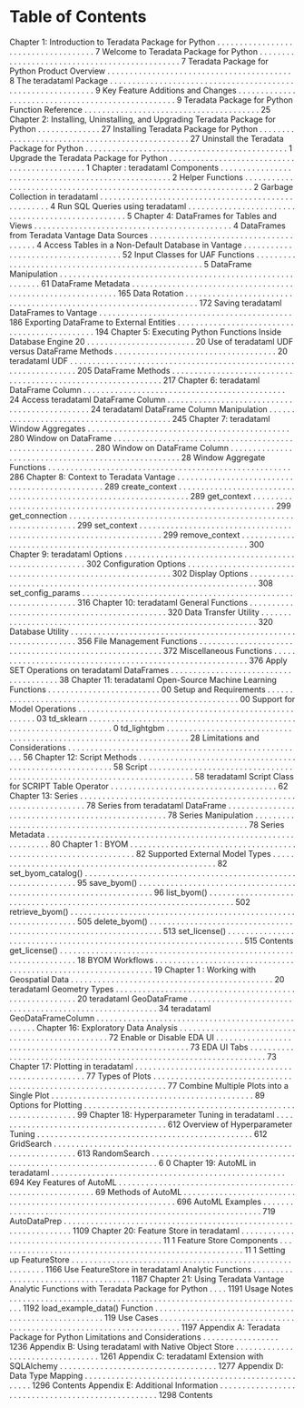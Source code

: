 # Table of Contents

Chapter 1: Introduction to Teradata Package for Python . . . . . . . . . . . . . . . . . . . . . . . . . . . . . . . . . . . .  7
  Welcome to Teradata Package for Python . . . . . . . . . . . . . . . . . . . . . . . . . . . . . . . . . . . . . . . . . . . . . .  7
  Teradata Package for Python Product Overview . . . . . . . . . . . . . . . . . . . . . . . . . . . . . . . . . . . . . . . . .  8
  The teradataml Package . . . . . . . . . . . . . . . . . . . . . . . . . . . . . . . . . . . . . . . . . . . . . . . . . . . . . . . . . . . .  9
  Key Feature Additions and Changes . . . . . . . . . . . . . . . . . . . . . . . . . . . . . . . . . . . . . . . . . . . . . . . . . .  9
  Teradata Package for Python Function Reference . . . . . . . . . . . . . . . . . . . . . . . . . . . . . . . . . . . . . . .  25
Chapter 2: Installing, Uninstalling, and Upgrading Teradata Package for Python . . . . . . . . . . . . . .  27
  Installing Teradata Package for Python . . . . . . . . . . . . . . . . . . . . . . . . . . . . . . . . . . . . . . . . . . . . . . . .  27
  Uninstall the Teradata Package for Python . . . . . . . . . . . . . . . . . . . . . . . . . . . . . . . . . . . . . . . . . . . . .
1
  Upgrade the Teradata Package for Python . . . . . . . . . . . . . . . . . . . . . . . . . . . . . . . . . . . . . . . . . . . . .
1
Chapter
: teradataml Components . . . . . . . . . . . . . . . . . . . . . . . . . . . . . . . . . . . . . . . . . . . . . . . . . . . .
2
  Helper Functions . . . . . . . . . . . . . . . . . . . . . . . . . . . . . . . . . . . . . . . . . . . . . . . . . . . . . . . . . . . . . . . . .
2
  Garbage Collection in teradataml . . . . . . . . . . . . . . . . . . . . . . . . . . . . . . . . . . . . . . . . . . . . . . . . . . . .
4
  Run SQL Queries using teradataml . . . . . . . . . . . . . . . . . . . . . . . . . . . . . . . . . . . . . . . . . . . . . . . . . .
5
Chapter 4: DataFrames for Tables and Views . . . . . . . . . . . . . . . . . . . . . . . . . . . . . . . . . . . . . . . . . . . .  4
  DataFrames from Teradata Vantage Data Sources . . . . . . . . . . . . . . . . . . . . . . . . . . . . . . . . . . . . . .  4
  Access Tables in a Non-Default Database in Vantage . . . . . . . . . . . . . . . . . . . . . . . . . . . . . . . . . . . .  52
  Input Classes for UAF Functions . . . . . . . . . . . . . . . . . . . . . . . . . . . . . . . . . . . . . . . . . . . . . . . . . . . .  5
  DataFrame Manipulation . . . . . . . . . . . . . . . . . . . . . . . . . . . . . . . . . . . . . . . . . . . . . . . . . . . . . . . . . . .  61
  DataFrame Metadata . . . . . . . . . . . . . . . . . . . . . . . . . . . . . . . . . . . . . . . . . . . . . . . . . . . . . . . . . . . .  165
  Data Rotation . . . . . . . . . . . . . . . . . . . . . . . . . . . . . . . . . . . . . . . . . . . . . . . . . . . . . . . . . . . . . . . . . .  172
  Saving teradataml DataFrames to Vantage . . . . . . . . . . . . . . . . . . . . . . . . . . . . . . . . . . . . . . . . . . .  186
  Exporting DataFrame to External Entities . . . . . . . . . . . . . . . . . . . . . . . . . . . . . . . . . . . . . . . . . . . . .  194
Chapter 5: Executing Python Functions Inside Database Engine 20 . . . . . . . . . . . . . . . . . . . . . . . .  20
  Use of teradataml UDF versus DataFrame Methods . . . . . . . . . . . . . . . . . . . . . . . . . . . . . . . . . . . .  20
  teradataml UDF . . . . . . . . . . . . . . . . . . . . . . . . . . . . . . . . . . . . . . . . . . . . . . . . . . . . . . . . . . . . . . . . .  205
  DataFrame Methods . . . . . . . . . . . . . . . . . . . . . . . . . . . . . . . . . . . . . . . . . . . . . . . . . . . . . . . . . . . . .  217
Chapter 6: teradataml DataFrame Column . . . . . . . . . . . . . . . . . . . . . . . . . . . . . . . . . . . . . . . . . . . . .  24
  Access teradataml DataFrame Column . . . . . . . . . . . . . . . . . . . . . . . . . . . . . . . . . . . . . . . . . . . . . .  24
  teradataml DataFrame Column Manipulation . . . . . . . . . . . . . . . . . . . . . . . . . . . . . . . . . . . . . . . . . .  245
Chapter 7: teradataml Window Aggregates . . . . . . . . . . . . . . . . . . . . . . . . . . . . . . . . . . . . . . . . . . . . .  280
  Window on DataFrame . . . . . . . . . . . . . . . . . . . . . . . . . . . . . . . . . . . . . . . . . . . . . . . . . . . . . . . . . . .  280
  Window on DataFrame Column . . . . . . . . . . . . . . . . . . . . . . . . . . . . . . . . . . . . . . . . . . . . . . . . . . . .  28
Window Aggregate Functions . . . . . . . . . . . . . . . . . . . . . . . . . . . . . . . . . . . . . . . . . . . . . . . . . . . . . .  286
Chapter 8: Context to Teradata Vantage . . . . . . . . . . . . . . . . . . . . . . . . . . . . . . . . . . . . . . . . . . . . . . .  289
  create_context . . . . . . . . . . . . . . . . . . . . . . . . . . . . . . . . . . . . . . . . . . . . . . . . . . . . . . . . . . . . . . . . . .  289
  get_context . . . . . . . . . . . . . . . . . . . . . . . . . . . . . . . . . . . . . . . . . . . . . . . . . . . . . . . . . . . . . . . . . . . .  299
  get_connection . . . . . . . . . . . . . . . . . . . . . . . . . . . . . . . . . . . . . . . . . . . . . . . . . . . . . . . . . . . . . . . . .  299
  set_context . . . . . . . . . . . . . . . . . . . . . . . . . . . . . . . . . . . . . . . . . . . . . . . . . . . . . . . . . . . . . . . . . . . .  299
  remove_context . . . . . . . . . . . . . . . . . . . . . . . . . . . . . . . . . . . . . . . . . . . . . . . . . . . . . . . . . . . . . . . . .  300
Chapter 9: teradataml Options . . . . . . . . . . . . . . . . . . . . . . . . . . . . . . . . . . . . . . . . . . . . . . . . . . . . . . .  302
  Configuration Options . . . . . . . . . . . . . . . . . . . . . . . . . . . . . . . . . . . . . . . . . . . . . . . . . . . . . . . . . . . .  302
  Display Options . . . . . . . . . . . . . . . . . . . . . . . . . . . . . . . . . . . . . . . . . . . . . . . . . . . . . . . . . . . . . . . . .  308
  set_config_params . . . . . . . . . . . . . . . . . . . . . . . . . . . . . . . . . . . . . . . . . . . . . . . . . . . . . . . . . . . . . .  316
Chapter 10: teradataml General Functions . . . . . . . . . . . . . . . . . . . . . . . . . . . . . . . . . . . . . . . . . . . . .  320
  Data Transfer Utility . . . . . . . . . . . . . . . . . . . . . . . . . . . . . . . . . . . . . . . . . . . . . . . . . . . . . . . . . . . . . .  320
  Database Utility . . . . . . . . . . . . . . . . . . . . . . . . . . . . . . . . . . . . . . . . . . . . . . . . . . . . . . . . . . . . . . . . .  356
  File Management Functions . . . . . . . . . . . . . . . . . . . . . . . . . . . . . . . . . . . . . . . . . . . . . . . . . . . . . . .  372
  Miscellaneous Functions . . . . . . . . . . . . . . . . . . . . . . . . . . . . . . . . . . . . . . . . . . . . . . . . . . . . . . . . . .  376
  Apply SET Operations on teradataml DataFrames . . . . . . . . . . . . . . . . . . . . . . . . . . . . . . . . . . . . . .  38
Chapter 11: teradataml Open-Source Machine Learning Functions . . . . . . . . . . . . . . . . . . . . . . . . .
00
  Setup and Requirements . . . . . . . . . . . . . . . . . . . . . . . . . . . . . . . . . . . . . . . . . . . . . . . . . . . . . . . . .
00
  Support for Model Operations . . . . . . . . . . . . . . . . . . . . . . . . . . . . . . . . . . . . . . . . . . . . . . . . . . . . . .
03
  td_sklearn . . . . . . . . . . . . . . . . . . . . . . . . . . . . . . . . . . . . . . . . . . . . . . . . . . . . . . . . . . . . . . . . . . . . .
0
  td_lightgbm . . . . . . . . . . . . . . . . . . . . . . . . . . . . . . . . . . . . . . . . . . . . . . . . . . . . . . . . . . . . . . . . . . . .
28
  Limitations and Considerations . . . . . . . . . . . . . . . . . . . . . . . . . . . . . . . . . . . . . . . . . . . . . . . . . . . . .
56
Chapter 12: Script Methods . . . . . . . . . . . . . . . . . . . . . . . . . . . . . . . . . . . . . . . . . . . . . . . . . . . . . . . . . .
58
  Script . . . . . . . . . . . . . . . . . . . . . . . . . . . . . . . . . . . . . . . . . . . . . . . . . . . . . . . . . . . . . . . . . . . . . . . . .
58
  teradataml Script Class for SCRIPT Table Operator . . . . . . . . . . . . . . . . . . . . . . . . . . . . . . . . . . . . .
62
Chapter 13: Series . . . . . . . . . . . . . . . . . . . . . . . . . . . . . . . . . . . . . . . . . . . . . . . . . . . . . . . . . . . . . . . . .
78
  Series from teradataml DataFrame . . . . . . . . . . . . . . . . . . . . . . . . . . . . . . . . . . . . . . . . . . . . . . . . . .
78
  Series Manipulation . . . . . . . . . . . . . . . . . . . . . . . . . . . . . . . . . . . . . . . . . . . . . . . . . . . . . . . . . . . . . .
78
  Series Metadata . . . . . . . . . . . . . . . . . . . . . . . . . . . . . . . . . . . . . . . . . . . . . . . . . . . . . . . . . . . . . . . .
80
Chapter 1
: BYOM . . . . . . . . . . . . . . . . . . . . . . . . . . . . . . . . . . . . . . . . . . . . . . . . . . . . . . . . . . . . . . . . .
82
  Supported External Model Types . . . . . . . . . . . . . . . . . . . . . . . . . . . . . . . . . . . . . . . . . . . . . . . . . . .
82
  set_byom_catalog() . . . . . . . . . . . . . . . . . . . . . . . . . . . . . . . . . . . . . . . . . . . . . . . . . . . . . . . . . . . . . .
95
  save_byom() . . . . . . . . . . . . . . . . . . . . . . . . . . . . . . . . . . . . . . . . . . . . . . . . . . . . . . . . . . . . . . . . . . .
96
  list_byom() . . . . . . . . . . . . . . . . . . . . . . . . . . . . . . . . . . . . . . . . . . . . . . . . . . . . . . . . . . . . . . . . . . . . .  502
  retrieve_byom() . . . . . . . . . . . . . . . . . . . . . . . . . . . . . . . . . . . . . . . . . . . . . . . . . . . . . . . . . . . . . . . . .  505
  delete_byom() . . . . . . . . . . . . . . . . . . . . . . . . . . . . . . . . . . . . . . . . . . . . . . . . . . . . . . . . . . . . . . . . . .  513
  set_license() . . . . . . . . . . . . . . . . . . . . . . . . . . . . . . . . . . . . . . . . . . . . . . . . . . . . . . . . . . . . . . . . . . .  515
                                          Contents
get_license() . . . . . . . . . . . . . . . . . . . . . . . . . . . . . . . . . . . . . . . . . . . . . . . . . . . . . . . . . . . . . . . . . . .
18
  BYOM Workflows . . . . . . . . . . . . . . . . . . . . . . . . . . . . . . . . . . . . . . . . . . . . . . . . . . . . . . . . . . . . . . .
19
Chapter 1
: Working with Geospatial Data . . . . . . . . . . . . . . . . . . . . . . . . . . . . . . . . . . . . . . . . . . . . .
20
  teradataml Geometry Types . . . . . . . . . . . . . . . . . . . . . . . . . . . . . . . . . . . . . . . . . . . . . . . . . . . . . . .
20
  teradataml GeoDataFrame . . . . . . . . . . . . . . . . . . . . . . . . . . . . . . . . . . . . . . . . . . . . . . . . . . . . . . . .
34
  teradataml GeoDataFrameColumn . . . . . . . . . . . . . . . . . . . . . . . . . . . . . . . . . . . . . . . . . . . . . . . . . .
Chapter 16: Exploratory Data Analysis . . . . . . . . . . . . . . . . . . . . . . . . . . . . . . . . . . . . . . . . . . . . . . . .
72
  Enable or Disable EDA UI . . . . . . . . . . . . . . . . . . . . . . . . . . . . . . . . . . . . . . . . . . . . . . . . . . . . . . . . .
73
  EDA UI Tabs . . . . . . . . . . . . . . . . . . . . . . . . . . . . . . . . . . . . . . . . . . . . . . . . . . . . . . . . . . . . . . . . . . .
73
Chapter 17: Plotting in teradataml . . . . . . . . . . . . . . . . . . . . . . . . . . . . . . . . . . . . . . . . . . . . . . . . . . . .
77
  Types of Plots . . . . . . . . . . . . . . . . . . . . . . . . . . . . . . . . . . . . . . . . . . . . . . . . . . . . . . . . . . . . . . . . . .
77
  Combine Multiple Plots into a Single Plot . . . . . . . . . . . . . . . . . . . . . . . . . . . . . . . . . . . . . . . . . . . . .
89
  Options for Plotting . . . . . . . . . . . . . . . . . . . . . . . . . . . . . . . . . . . . . . . . . . . . . . . . . . . . . . . . . . . . . .
99
Chapter 18: Hyperparameter Tuning in teradataml . . . . . . . . . . . . . . . . . . . . . . . . . . . . . . . . . . . . . . .  612
  Overview of Hyperparameter Tuning . . . . . . . . . . . . . . . . . . . . . . . . . . . . . . . . . . . . . . . . . . . . . . . .  612
  GridSearch . . . . . . . . . . . . . . . . . . . . . . . . . . . . . . . . . . . . . . . . . . . . . . . . . . . . . . . . . . . . . . . . . . . .  613
  RandomSearch . . . . . . . . . . . . . . . . . . . . . . . . . . . . . . . . . . . . . . . . . . . . . . . . . . . . . . . . . . . . . . . . .  6
0
Chapter 19: AutoML in teradataml . . . . . . . . . . . . . . . . . . . . . . . . . . . . . . . . . . . . . . . . . . . . . . . . . . . .  694
  Key Features of AutoML . . . . . . . . . . . . . . . . . . . . . . . . . . . . . . . . . . . . . . . . . . . . . . . . . . . . . . . . . .  69
  Methods of AutoML . . . . . . . . . . . . . . . . . . . . . . . . . . . . . . . . . . . . . . . . . . . . . . . . . . . . . . . . . . . . . .  696
  AutoML Examples . . . . . . . . . . . . . . . . . . . . . . . . . . . . . . . . . . . . . . . . . . . . . . . . . . . . . . . . . . . . . . .  719
  AutoDataPrep . . . . . . . . . . . . . . . . . . . . . . . . . . . . . . . . . . . . . . . . . . . . . . . . . . . . . . . . . . . . . . . . .  1109
Chapter 20: Feature Store in teradataml . . . . . . . . . . . . . . . . . . . . . . . . . . . . . . . . . . . . . . . . . . . . . .  11
1
  Feature Store Components . . . . . . . . . . . . . . . . . . . . . . . . . . . . . . . . . . . . . . . . . . . . . . . . . . . . . . .  11
1
  Setting up FeatureStore . . . . . . . . . . . . . . . . . . . . . . . . . . . . . . . . . . . . . . . . . . . . . . . . . . . . . . . . .  1166
  Use FeatureStore in teradataml Analytic Functions . . . . . . . . . . . . . . . . . . . . . . . . . . . . . . . . . . . .  1187
Chapter 21: Using Teradata Vantage Analytic Functions with Teradata Package for Python . . . .  1191
  Usage Notes . . . . . . . . . . . . . . . . . . . . . . . . . . . . . . . . . . . . . . . . . . . . . . . . . . . . . . . . . . . . . . . . . .  1192
  load_example_data() Function . . . . . . . . . . . . . . . . . . . . . . . . . . . . . . . . . . . . . . . . . . . . . . . . . . . .  119
  Use Cases . . . . . . . . . . . . . . . . . . . . . . . . . . . . . . . . . . . . . . . . . . . . . . . . . . . . . . . . . . . . . . . . . . . .  1197
Appendix A: Teradata Package for Python Limitations and Considerations . . . . . . . . . . . . . . . . .  1236
Appendix B: Using teradataml with Native Object Store . . . . . . . . . . . . . . . . . . . . . . . . . . . . . . . . .  1261
Appendix C: teradataml Extension with SQLAlchemy . . . . . . . . . . . . . . . . . . . . . . . . . . . . . . . . . . .  1277
Appendix D: Data Type Mapping . . . . . . . . . . . . . . . . . . . . . . . . . . . . . . . . . . . . . . . . . . . . . . . . . . . .  1296
                                          Contents
Appendix E: Additional Information . . . . . . . . . . . . . . . . . . . . . . . . . . . . . . . . . . . . . . . . . . . . . . . . . .  1298
                                          Contents